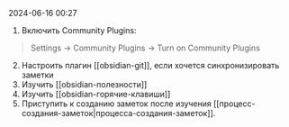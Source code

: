 2024-06-16 00:27

1) Включить Community Plugins:

> Settings -> Community Plugins -> Turn on Community Plugins

2) Настроить плагин  [[obsidian-git]], если хочется синхронизировать заметки
3) Изучить [[obsidian-полезности]]
4) Изучить [[obsidian-горячие-клавиши]] 
5) Приступить к созданию заметок после изучения [[процесс-создания-заметок|процесса-создания-заметок]]. 
